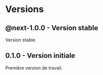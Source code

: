 # Versions

## @next-1.0.0 - Version stable

Version stable.

## 0.1.0 - Version initiale

Première version de travail.
